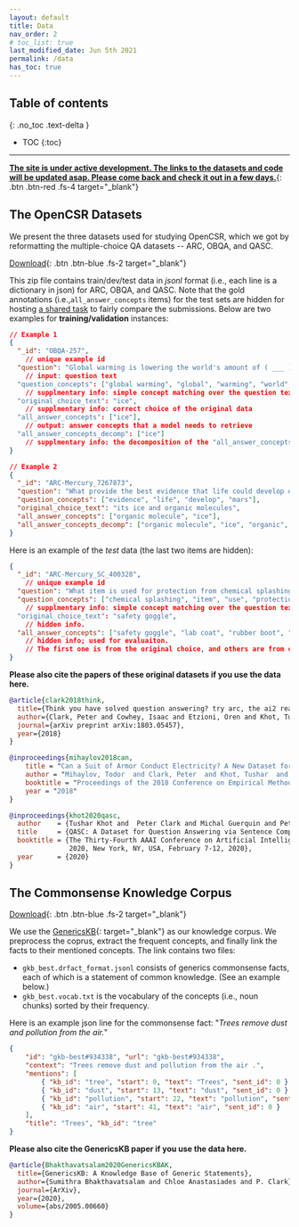 ```yaml
---
layout: default
title: Data
nav_order: 2
# toc_list: true
last_modified_date: Jun 5th 2021
permalink: /data
has_toc: true
---
```


## Table of contents
{: .no_toc .text-delta }

- TOC
{:toc}


---

[**The site is under active development. The links to the datasets and code will be updated asap.  Please come back and check it out in a few days.**](){: .btn .btn-red .fs-4 target="_blank"}

## The OpenCSR Datasets
We present the three datasets used for studying OpenCSR, which we got by reformatting the multiple-choice QA datasets -- ARC, OBQA, and QASC. 

<!-- ### Raw Datasets -->

[Download](){: .btn .btn-blue .fs-2 target="_blank"}

This zip file contains train/dev/test data in *jsonl* format (i.e., each line is a dictionary in json) for ARC, OBQA, and QASC. Note that the gold annotations (i.e.,`all_answer_concepts` items) for the test sets are hidden for hosting [a shared task](/leaderboard) to fairly compare the submissions. 
Below are two examples for **training/validation** instances:

```json
// Example 1
{
  "_id": "OBQA-257",  
    // unique example id
  "question": "Global warming is lowering the world's amount of ( ___ ) ",  
    // input: question text
  "question_concepts": ["global warming", "global", "warming", "world", "amount"],  
    // supplmentary info: simple concept matching over the question text.
  "original_choice_text": "ice", 
    // supplmentary info: correct choice of the original data
  "all_answer_concepts": ["ice"],
    // output: answer concepts that a model needs to retrieve
  "all_answer_concepts_decomp": ["ice"]
    // supplmentary info: the decomposition of the "all_answer_concepts"
}

// Example 2
{
  "_id": "ARC-Mercury_7267873", 
  "question": "What provide the best evidence that life could develop on Mars?", 
  "question_concepts": ["evidence", "life", "develop", "mars"], 
  "original_choice_text": "its ice and organic molecules", 
  "all_answer_concepts": ["organic molecule", "ice"],
  "all_answer_concepts_decomp": ["organic molecule", "ice", "organic", "molecule"]
}
```
<!-- 
// Example 3
{
  "_id": "ARC-Mercury_400056", // unique example id
  "question": "What plant trait is inherited?", // task input: question text
  "entities": ["plant", "trait"], 
    // optional info: simple concept matching.
  "original_choice": "the shape of its leaves", 
    // optional info: correct choice of the original data  
  "all_answer_concepts": ["shape", "leaf"]
    // output: answer concepts that a model needs to retrieve (as many as possible)
}

 -->

Here is an example of the *test* data (the last two items are hidden):

```json
{
  "_id": "ARC-Mercury_SC_400328", 
    // unique example id
  "question": "What item is used for protection from chemical splashing?", 
  "question_concepts": ["chemical splashing", "item", "use", "protection", "chemical"], 
    // supplmentary info: simple concept matching over the question text.
  "original_choice_text": "safety goggle", 
    // hidden info.
  "all_answer_concepts": ["safety goggle", "lab coat", "rubber boot", "protective glove", "face shield", "helmet", "shoe", "glass", "goggle", "glove", "coverall"] 
    // hidden info; used for evaluaiton. 
    // The first one is from the original choice, and others are from our crowdsourcing.
}
```



**Please also cite the papers of these original datasets if you use the data here.** 
```bib
@article{clark2018think,
  title={Think you have solved question answering? try arc, the ai2 reasoning challenge},
  author={Clark, Peter and Cowhey, Isaac and Etzioni, Oren and Khot, Tushar and Sabharwal, Ashish and Schoenick, Carissa and Tafjord, Oyvind},
  journal={arXiv preprint arXiv:1803.05457},
  year={2018}
}

@inproceedings{mihaylov2018can,
    title = "Can a Suit of Armor Conduct Electricity? A New Dataset for Open Book Question Answering",
    author = "Mihaylov, Todor  and Clark, Peter  and Khot, Tushar  and Sabharwal, Ashish",
    booktitle = "Proceedings of the 2018 Conference on Empirical Methods in Natural Language Processing",
    year = "2018"
}

@inproceedings{khot2020qasc,
  author    = {Tushar Khot and  Peter Clark and Michal Guerquin and Peter Jansen and Ashish Sabharwal},
  title     = {QASC: A Dataset for Question Answering via Sentence Composition},
  booktitle = {The Thirty-Fourth AAAI Conference on Artificial Intelligence, AAAI
               2020, New York, NY, USA, February 7-12, 2020},
  year      = {2020}
}
```
<!-- 
### Preprocessed Dataset

This zip file contains the same data as above, while it also includes results of basic preprocessing steps, e.g., lemmatization,  -->


## The Commonsense Knowledge Corpus

[Download](){: .btn .btn-blue .fs-2 target="_blank"}

We use the [GenericsKB](https://allenai.org/data/genericskb){: target="_blank"} as our knowledge corpus. We preprocess the coprus, extract the frequent concepts, and finally link the facts to their mentioned concepts. The link contains two files:

- `gkb_best.drfact_format.jsonl` consists of generics commonsense facts, each of which is a statement of common knowledge. (See an example below.)
- `gkb_best.vocab.txt` is the vocabulary of the concepts (i.e., noun chunks) sorted by their frequency.

Here is an example json line for the commonsense fact: "_Trees remove dust and pollution from the air._"
```json
{
    "id": "gkb-best#934338", "url": "gkb-best#934338",
    "context": "Trees remove dust and pollution from the air .",
    "mentions": [
        { "kb_id": "tree", "start": 0, "text": "Trees", "sent_id": 0 },
        { "kb_id": "dust", "start": 13, "text": "dust", "sent_id": 0 },
        { "kb_id": "pollution", "start": 22, "text": "pollution", "sent_id": 0 },
        { "kb_id": "air", "start": 41, "text": "air", "sent_id": 0 }
    ],
    "title": "Trees", "kb_id": "tree"
}
```


**Please also cite the GenericsKB paper if you use the data here.**

```bib
@article{Bhakthavatsalam2020GenericsKBAK,
  title={GenericsKB: A Knowledge Base of Generic Statements},
  author={Sumithra Bhakthavatsalam and Chloe Anastasiades and P. Clark},
  journal={ArXiv},
  year={2020},
  volume={abs/2005.00660}
}
```